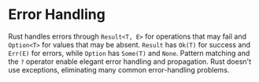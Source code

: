 # Error Handling

Rust handles errors through `Result<T, E>` for operations that may fail and `Option<T>` for values that may be absent. `Result` has `Ok(T)` for success and `Err(E)` for errors, while `Option` has `Some(T)` and `None`. Pattern matching and the `?` operator enable elegant error handling and propagation. Rust doesn't use exceptions, eliminating many common error-handling problems.